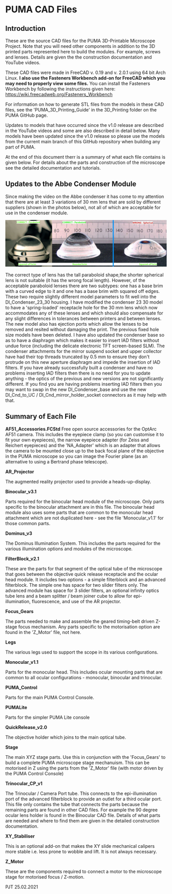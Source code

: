 PUMA CAD Files
==============

Introduction
------------
These are the source CAD files for the PUMA 3D-Printable Microscope Project. Note that you will need other components in addition to the 3D printed parts represented here to build the modules. For example, screws and lenses. Details are given the the construction documentation and YouTube videos.

These CAD files were made in FreeCAD v. 0.19 and v. 2.0.1 using 64 bit Arch Linux. **I also use the Fasteners Workbench add-on for FreeCAD which you may need to properly view some files.** You can install the Fasteners Workbench by following the instructions given here: https://wiki.freecadweb.org/Fasteners_Workbench

For information on how to generate STL files from the models in these CAD files, see the 'PUMA_3D_Printing_Guide' in the 3D_Printing folder on the PUMA GitHub page.

Updates to models that have occurred since the v1.0 release are described in the YouTube videos and some are also described in detail below. Many models have been updated since the v1.0 release so please use the models from the current main branch of this GitHub repository when building any part of PUMA.

At the end of this document therr is a summary of what each file contains is given below. For details about the parts and construction of the microscope see the detailed documentation and tutorials.

Updates to the Abbe Condenser Module
------------------------------------
Since making the video on the Abbe condenser it has come to my attention that there are at least 3 variations of 30 mm lens that are sold by different suppliers (shown in the photos below), not all of which are acceptable for use in the condenser module.

![30mm lens variants](Images/30mm_Condenser_lenses.jpg)

The correct type of lens has the tall paraboloid shape,the shorter spherical lens is not suitable (it has the wrong focal length). However, of the acceptable paraboloid lenses there are two subtypes: one has a base brim with a curved edge to it and one has a base brim with squared off edges. These two require slightly different model parameters to fit well into the DI_Condenser_23_30 housing.
I have modified the condenser 23 30 model to have a 'spring-loaded' receptacle hole for the 30 mm lens which now accommodates any of these lenses and which should also compensate for any slight differences in tolerances between printers and between lenses. The new model also has ejection ports which allow the lenses to be removed and resited without damaging the print.
The previous fixed hole size models have been deleted.
I have also updated the condenser base so as to have a diaphragm which makes it easier to insert IAD filters without undue force (including the delicate electronic TFT screen-based SLM). The condenser attachments for the mirror suspend socket and upper collector have had their top threads truncated by 0.5 mm to ensure they don't protrude on this new aperture diaphragm and impede the insertion of IAD filters.
If you have already successfully built a condenser and have no problems inserting IAD filters then there is no need for you to update anything - the optics of the previous and new versions are not significantly different. If you find you are having problems inserting IAD filters then you may want to swap in the new DI_Condenser_base and use the new DI_Cnd_to_UC / DI_Cnd_mirror_holder_socket connectors as it may help with that.


Summary of Each File
--------------------
**AF51_Accessories.FCStd**
Free open source accessories for the OptArc AF51 camera. This includes the eyepiece clamp (so you can customise it to fit your own eyepieces), the narrow eyepiece adapter (for Zeiss and Reichert eyepieces) and the 'NA_Adapter' which is an adapter that allows the camera to be mounted close up to the back focal plane of the objective in the PUMA microscope so you can image the Fourier plane (as an alternative to using a Bertrand phase telescope).

**AR_Projector**

 The augmented reality projector used to provide a heads-up-display.
 
**Binocular_v3.1**

 Parts required for the binocular head module of the microscope. Only parts specific to the binocular attachment are in this file. The binocular head module also uses some parts that are common to the monocular head attachment which are not duplicated here - see the file 'Monocular_v1.1' for those common parts.
 
**Dominus_v3**

 The Dominus Illumination System. This includes the parts required for the various illumination options and modules of the microscope.
 
**FilterBlock_v2.1**

 These are the parts for that segment of the optical tube of the microscope that goes between the objective quick release receptacle and the ocular head module. It includes two options - a simple filterblock and an advanced filterblock. The simple one has space for two slider filters only. The advanced module has space for 3 slider filters, an optional infinity optics tube lens and a beam splitter / beam joiner cube to allow for epi-illumination, fluorescence, and use of the AR projector.
 
**Focus_Gears**

 The parts needed to make and assemble the geared timing-belt driven Z-stage focus mechanism. Any parts specific to the motorisation option are found in the 'Z_Motor' file, not here.
 
**Legs**

 The various legs used to support the scope in its various configurations.
 
**Monocular_v1.1**

 Parts for the monocular head. This includes ocular mounting parts that are common to all ocular configurations - monocular, binocular and trinocular.
 
**PUMA_Control**

 Parts for the main PUMA Control Console.
 
**PUMALite**

 Parts for the simpler PUMA Lite console
 
**QuickRelease_v2.0**

 The objective holder which joins to the main optical tube.
 
**Stage**

 The main XYZ stage parts. Use this in conjunction with the 'Focus_Gears' to build a complete PUMA microscope stage mechanuism. This can be motorised in Z using the parts from the 'Z_Motor' file (with motor driven by the PUMA Control Console)
 
**Trinocular_CP_v1**

 The Trinocular / Camera Port tube. This connects to the epi-illumination port of the advanced filterblock to provide an outlet for a third ocular port. This file only contains the tube that connects the parts because the remaining parts are found in other CAD files. For example the 90 degree ocular lens holder is found in the Binocular CAD file. Details of what parts are needed and where to find them are given in the detailed construction documentation.
  
**XY_Stabiliser**

 This is an optional add-on that makes the XY slide mechanical calipers more stable i.e. less prone to wobble and lift. It is not always necessary.

**Z_Motor**

 These are the components required to connect a motor to the microscope stage for motorised focus / Z-motion.
 

PJT 25.02.2021
